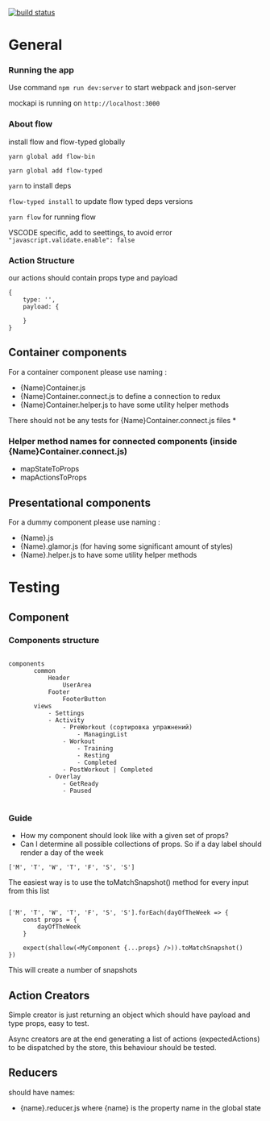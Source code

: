 
[![build status](https://gitlab.com/neoroma/gym-dots/badges/master/build.svg)](https://gitlab.com/neoroma/gym-dots/commits/master)


# General

### Running the app

Use command `npm run dev:server` to start webpack and json-server

mockapi is running on `http://localhost:3000`

### About flow

install flow and flow-typed globally

`yarn global add flow-bin`

`yarn global add flow-typed` 

`yarn` to install deps

`flow-typed install` to update flow typed deps versions

`yarn flow` for running flow

VSCODE specific, add to seettings, to avoid error
`"javascript.validate.enable": false`

### Action Structure
our actions should contain props type and payload

```
{
    type: '',
    payload: {
        
    }
}
```

## Container components

For a container component please use naming : 

- {Name}Container.js
- {Name}Container.connect.js to define a connection to redux
- {Name}Container.helper.js to have some utility helper methods

There should not be any tests for {Name}Container.connect.js files *

### Helper method names for connected components (inside {Name}Container.connect.js)

- mapStateToProps
- mapActionsToProps

## Presentational components

For a dummy component please use naming : 

- {Name}.js
- {Name}.glamor.js (for having some significant amount of styles)
- {Name}.helper.js to have some utility helper methods

# Testing

## Component

### Components structure

```

components
       common
           Header
               UserArea
           Footer
               FooterButton
       views
           - Settings
           - Activity
               - PreWorkout (сортировка упражнений)
                   - ManagingList
               - Workout
                   - Training
                   - Resting
                   - Completed
               - PostWorkout | Completed
           - Overlay
               - GetReady
               - Paused
               
```

### Guide

- How my component should look like with a given set of props?
- Can I determine all possible collections of props. So if a day label should render a day of the week 

```['M', 'T', 'W', 'T', 'F', 'S', 'S']```

The easiest way is to use the toMatchSnapshot() method for every input from this list

```$javascript

['M', 'T', 'W', 'T', 'F', 'S', 'S'].forEach(dayOfTheWeek => {
    const props = { 
        dayOfTheWeek
    }
        
    expect(shallow(<MyComponent {...props} />)).toMatchSnapshot()
})

```
This will create a number of snapshots

## Action Creators

Simple creator is just returning an object which should have payload and type props, easy to test. 

Async creators are at the end generating a list of actions (expectedActions) to be dispatched by the store, 
this behaviour should be tested.

## Reducers

should have names:

- {name}.reducer.js where {name} is the property name in the global state

